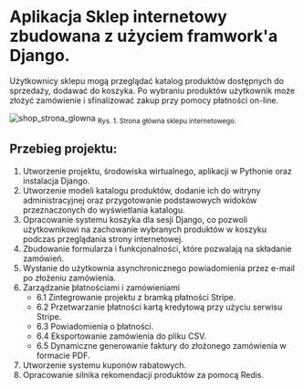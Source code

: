 # Aplikacja Sklep internetowy zbudowana z użyciem framwork'a Django.

Użytkownicy sklepu mogą przeglądać katalog produktów dostępnych do sprzedaży, dodawać do koszyka. Po wybraniu produktów użytkownik może złożyć zamówienie i sfinalizować zakup przy pomocy płatności on-line. 

![shop_strona_glowna](https://github.com/user-attachments/assets/e6188527-bee8-4037-98a3-c2f47dbb0f01)
<sub>Rys. 1. Strona główna sklepu internetowego.</sub>

## Przebieg projektu:
1. Utworzenie projektu, środowiska wirtualnego, aplikacji w Pythonie oraz instalacja Django.
2. Utworzenie modeli katalogu produktów, dodanie ich do witryny administracyjnej oraz przygotowanie podstawowych widoków przeznaczonych do wyświetlania katalogu.
3. Opracowanie systemu koszyka dla sesji Django, co pozwoli użytkownikowi na zachowanie wybranych produktów w koszyku podczas przeglądania strony internetowej.
4. Zbudowanie formularza i funkcjonalności, które pozwalają na składanie zamówień.
5. Wysłanie do użytkownia asynchronicznego powiadomienia przez e-mail po złożeniu zamówienia.
6. Zarządzanie þłatnościami i zamówieniami
	* 6.1 Zintegrowanie projektu z bramką płatności Stripe.
    * 6.2 Przetwarzanie þłatności kartą kredytową przy użyciu serwisu Stripe.
    * 6.3 Powiadomienia o þłatności.
    * 6.4 Eksportowanie zamówienia do pliku CSV.
    * 6.5 Dynamiczne generowanie faktury do złożonego zamówienia w formacie PDF.
7. Utworzenie systemu kuponów rabatowych.
8. Opracowanie silnika rekomendacji produktów za pomocą Redis.
